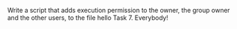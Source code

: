 Write a script that adds execution permission to the owner, the group owner and the other users, to the file hello
Task 7. Everybody!
